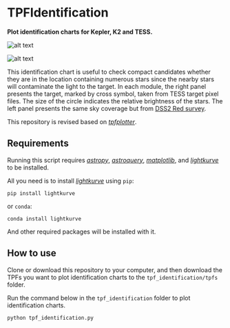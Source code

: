 # TPFIdentification
**Plot identification charts for Kepler, K2 and TESS.**

![alt text](https://github.com/keyuxing/tpf_identification/blob/main/examples/TIC150428135-S01.jpg)

![alt text](https://github.com/keyuxing/tpf_identification/blob/main/examples/KIC1161345-Q17.jpg)

This identification chart is useful to check compact candidates whether they are in the 
location containing numerous stars since the nearby stars will contaminate the light to 
the target. In each module, the right panel presents the target, marked by cross symbol,
taken from TESS target pixel files. The size of the circle indicates the relative 
brightness of the stars. The left panel presents the same sky coverage but from 
[DSS2 Red survey](https://skyview.gsfc.nasa.gov/current/cgi/moreinfo.pl?survey=DSS2%20Red).

This repository is revised based on 
[_tpfplotter_](https://github.com/jlillo/tpfplotter). 

## Requirements
Running this script requires
[_astropy_](https://github.com/astropy/astropy), 
[_astroquery_](https://github.com/astropy/astroquery),
[_matplotlib_](https://github.com/matplotlib/matplotlib), 
and [_lightkurve_](https://github.com/lightkurve/lightkurve)
to be installed.

All you need is to install [_lightkurve_](https://github.com/lightkurve/lightkurve)
using `pip`:
```shell
pip install lightkurve
```
or `conda`:
```shell
conda install lightkurve
```
And other required packages will be installed with it.  

## How to use
Clone or download this repository to your computer, and then download the TPFs
you want to plot identification charts to the `tpf_identification/tpfs` folder.

Run the command below in the `tpf_identification` folder to plot identification charts.
```
python tpf_identification.py
```
